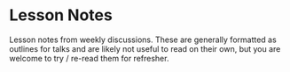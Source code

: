 # Lesson Notes

Lesson notes from weekly discussions.  These are generally formatted as outlines
for talks and are likely not useful to read on their own, but you are welcome
to try / re-read them for refresher.
